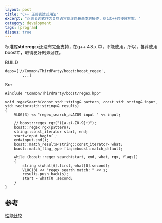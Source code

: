 ```yaml
---
layout: post
title: "C++ 正则表达式用法"
excerpt: "正则表达式作为自然语言处理的最基本的操作，给出C++的使用方案。"
category: development
tags: [program]
disqus: true
---
```


标准库**std::regex**还没有完全支持，在g++ 4.8.x 中，不能使用。所以，推荐使用boost库，取得更好的兼容性。

BUILD
```
deps=['//Common/ThirdParty/boost:boost_regex',
        ...]
```

Src
```
#include "Common/ThirdParty/boost/regex.hpp"

void regexSearch(const std::string& pattern, const std::string& input, std::vector<std::string>& results)
{ 
    VLOG(3) << "regex_search_azAZ09 input " << input;

    // boost::regex rgx("([a-zA-Z0-9]+)");
    boost::regex rgx(pattern);
    string::const_iterator start, end;
    start=input.begin();
    end=input.end();
    boost::match_results<string::const_iterator> what;
    boost::match_flag_type flags=boost::match_default;

    while (boost::regex_search(start, end, what, rgx, flags))
    {
        string s(what[0].first, what[0].second);
        VLOG(3) << "regex_search match: " << s;
        results.push_back(s);
        start = what[0].second;
    }
}
```


## 参考
[性能比较](http://www.boost.org/doc/libs/1_61_0/libs/xpressive/doc/html/boost_xpressive/appendices/perf/perf_msvc.html)

